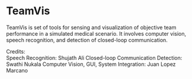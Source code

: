 # TeamVis
TeamVis is set of tools for sensing and visualization of objective team performance in a simulated medical scenario. 
It involves computer vision, speech recognition, and detection of closed-loop communication. 

Credits:  
Speech Recognition: Shujath Ali 
Closed-loop Communication Detection: Swathi Nukala 
Computer Vision, GUI, System Integration: Juan Lopez Marcano
